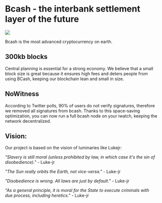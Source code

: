 Bcash - the  interbank settlement layer of the future
=============

![](https://avatars3.githubusercontent.com/u/30739505?v=4&s=96) 


Bcash is the most advanced cryptocurrency on earth.


300kb blocks
-------------

Central planning is essential for a strong economy. We believe that a small block size is great because it ensures high fees and deters people from using BCash, keeping our blockchain lean and small in size. 

NoWitness
----------

According to Twitter polls, 90% of users do not verify signatures, therefore we removed all signatures from bcash. Thanks to this space-saving optimization, you can now run a full bcash node on your iwatch, keeping the network decentralized.


Vision:
-------

Our project is based on the vision of luminaries like Lukejr:

*"Slavery is still moral (unless prohibited by law, in which case it's the sin of disobedience)."* - Luke-jr

*"The Sun really orbits the Earth, not vice-versa."* - Luke-jr

*"Disobedience is wrong. All laws are just by default."* - Luke-jr 

*"As a general principle, it is moral for the State to execute criminals with due process, including heretics."* - Luke-jr

